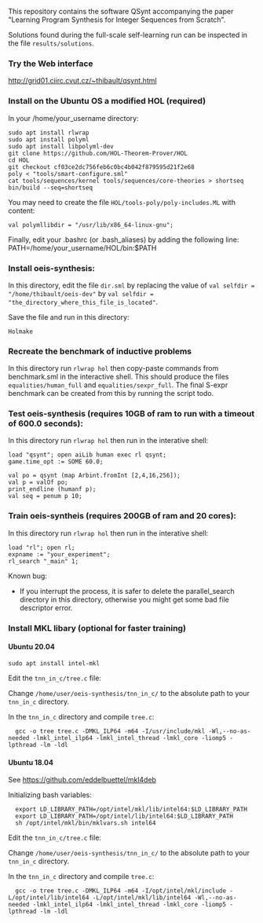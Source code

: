 This repository contains the software QSynt accompanying the paper 
"Learning Program Synthesis for Integer Sequences from Scratch". 

Solutions found during the full-scale self-learning run 
can be inspected in the file `results/solutions`.

### Try the Web interface
http://grid01.ciirc.cvut.cz/~thibault/qsynt.html

### Install on the Ubuntu OS a modified HOL (required)
In your /home/your_username directory:

```
sudo apt install rlwrap
sudo apt install polyml
sudo apt install libpolyml-dev
git clone https://github.com/HOL-Theorem-Prover/HOL
cd HOL
git checkout cf03ce2dc756feb6c0bc4b042f879595d21f2e68
poly < "tools/smart-configure.sml"
cat tools/sequences/kernel tools/sequences/core-theories > shortseq
bin/build --seq=shortseq
```

You may need to create the file `HOL/tools-poly/poly-includes.ML` with content:
```
val polymllibdir = "/usr/lib/x86_64-linux-gnu";
```

Finally, edit your .bashrc (or .bash_aliases) by adding the following line:
PATH=/home/your_username/HOL/bin:$PATH

### Install oeis-synthesis:
In this directory, edit the file `dir.sml` by replacing the value of
`val selfdir = "/home/thibault/oeis-dev"` by 
`val selfdir = "the_directory_where_this_file_is_located"`.

Save the file and run in this directory:
```
Holmake
```

### Recreate the benchmark of inductive problems
In this directory run `rlwrap hol` then copy-paste commands from
benchmark.sml in the interactive shell.
This should produce the files `equalities/human_full` and
`equalities/sexpr_full`. 
The final S-expr benchmark can be created from this by running the script todo.



### Test oeis-synthesis (requires 10GB of ram to run with a timeout of 600.0 seconds):
In this directory run `rlwrap hol` then run in the interative shell:

```
load "qsynt"; open aiLib human exec rl qsynt;
game.time_opt := SOME 60.0;

val po = qsynt (map Arbint.fromInt [2,4,16,256]);
val p = valOf po;
print_endline (humanf p);
val seq = penum p 10;
```



### Train oeis-syntheis (requires 200GB of ram and 20 cores):
In this directory run `rlwrap hol` then run in the interative shell:
```
load "rl"; open rl;
expname := "your_experiment";
rl_search "_main" 1;
```

Known bug:
- If you interrupt the process, 
  it is safer to delete the parallel_search directory in this directory,
  otherwise you might get some bad file descriptor error.
  

### Install MKL libary (optional for faster training)
#### Ubuntu 20.04
```
sudo apt install intel-mkl
```

Edit the `tnn_in_c/tree.c` file: 

Change `/home/user/oeis-synthesis/tnn_in_c/`
to the absolute path to your  `tnn_in_c` directory.

In the `tnn_in_c` directory and compile `tree.c`: 
```
  gcc -o tree tree.c -DMKL_ILP64 -m64 -I/usr/include/mkl -Wl,--no-as-needed -lmkl_intel_ilp64 -lmkl_intel_thread -lmkl_core -liomp5 -lpthread -lm -ldl
```

#### Ubuntu 18.04

See https://github.com/eddelbuettel/mkl4deb 

Initializing bash variables:
```
  export LD_LIBRARY_PATH=/opt/intel/mkl/lib/intel64:$LD_LIBRARY_PATH
  export LD_LIBRARY_PATH=/opt/intel/lib/intel64:$LD_LIBRARY_PATH
  sh /opt/intel/mkl/bin/mklvars.sh intel64
```

Edit the `tnn_in_c/tree.c` file: 

Change `/home/user/oeis-synthesis/tnn_in_c/`
to the absolute path to your  `tnn_in_c` directory.


In the `tnn_in_c` directory and compile `tree.c`: 
```
  gcc -o tree tree.c -DMKL_ILP64 -m64 -I/opt/intel/mkl/include -L/opt/intel/lib/intel64 -L/opt/intel/mkl/lib/intel64 -Wl,--no-as-needed -lmkl_intel_ilp64 -lmkl_intel_thread -lmkl_core -liomp5 -lpthread -lm -ldl
```
